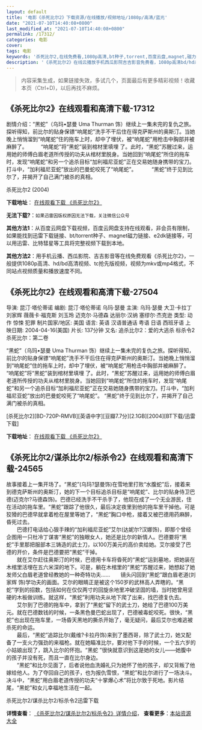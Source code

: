 ```yaml
---
layout: default
title: '电影《杀死比尔2》下载资源/在线播放/视频地址/1080p/高清/蓝光'
date: "2021-07-10T14:40:08+0800"
last_modified_at: "2021-07-10T14:40:08+0800"
permalink: /17312/
categories: 电影
cover:
tags: 电影
keywords: '杀死比尔2,在线免费看,1080p高清,bt种子,torrent,百度云盘,magnet,磁力链,迅雷下载资源'
description: '《杀死比尔2》在线云播放手机西瓜影院吉吉影音免费看，1080p高清bd/hd未删减完整版和tc抢先枪版，mkv/mp4格式，附带bt/torrent种子、magnet/磁力链、百度云盘、网盘资源迅雷下载链接'
---
```


>内容采集生成，如果链接失效，多试几个，页面最后有更多精彩视频！收藏本页（Ctrl+D)，以后再找不麻烦。


## 《杀死比尔2》在线观看和高清下载-17312

剧情介绍：“黑蛇”（乌玛•瑟曼 Uma Thurman 饰）继续上一集未完的复仇之旅。探听得知，前比尔的贴身保镖“响尾蛇”洗手不干后住在得克萨斯州的奥斯汀。当她晚上悄悄溜到“响尾蛇”住的拖车上时，却中了埋伏，被“响尾蛇”用枪击中胸部并被麻醉了。  　　“响尾蛇”将“黑蛇”装到棺材里填埋 了。此时，“黑蛇”苏醒过来，运用她的师傅白眉老道所传授的功夫从棺材里脱身。当她回到“响尾蛇”所住的拖车时，发现“响尾蛇”和另一个追杀目标“加利福尼亚蛇”正在交易她随身携带的宝刀。打斗中，“加利福尼亚蛇”放出的巴曼蛇咬死了“响尾蛇”。   　　“黑蛇”终于见到比尔了，并揭开了自己满门被杀的真相。


杀死比尔2 (2004)

**下载地址**： [在线观看下载 《杀死比尔2》](https://www.btbtdy.me/btdy/dy3648.html) 


**无法下载?**：`如果迅雷因版权原因无法下载，关注微信公众号 `

**其他方法1**：从百度云网盘下载视频，百度云网盘支持在线观看，非会员有限制，如果能找到迅雷下载链接、bt/torrent种子、magnet磁力链接、e2dk链接等，可以用迅雷、比特彗星等工具将完整视频下载到本地。

**其他方法2**：用手机云播、西瓜影院、吉吉影音等在线免费观看《杀死比尔2》，一般提供1080p高清、hd/bd高清视频、tc抢先版视频，视频为mkv或mp4格式，不同站点视频质量和播放速度不同。


## 《杀死比尔2》在线观看和高清下载-27504

导演: 昆汀·塔伦蒂诺 编剧: 昆汀·塔伦蒂诺 乌玛·瑟曼 主演: 乌玛·瑟曼 大卫·卡拉丁 刘家辉 薇薇卡·福克斯 刘玉玲 迈克尔·马德森 达丽尔·汉纳 塞缪尔·杰克逊 类型: 动作 惊悚 犯罪 制片国家/地区: 美国 语言: 英语 汉语普通话 粤语 日语 西班牙语 上映日期: 2004-04-16(美国) 片长: 137分钟 又名: 追杀比尔2：爱的大逃杀 标杀令2 杀死比尔：第二卷

“黑蛇”（乌玛•瑟曼 Uma Thurman 饰）继续上一集未完的复仇之旅。探听得知，前比尔的贴身保镖“响尾蛇”洗手不干后住在得克萨斯州的奥斯汀。当她晚上悄悄溜到“响尾蛇”住的拖车上时，却中了埋伏，被“响尾蛇”用枪击中胸部并被麻醉了。 “响尾蛇”将“黑蛇”装到棺材里填埋 了。此时，“黑蛇”苏醒过来，运用她的师傅白眉老道所传授的功夫从棺材里脱身。当她回到“响尾蛇”所住的拖车时，发现“响尾蛇”和另一个追杀目标“加利福尼亚蛇”正在交易她随身携带的宝刀。打斗中，“加利福尼亚蛇”放出的巴曼蛇咬死了“响尾蛇”。 “黑蛇”终于见到比尔了，并揭开了自己满门被杀的真相。


[杀死比尔2][BD-720P-RMVB][英语中字][豆瓣7.7分][2.1GB][2004][BT下载/迅雷下载]

**下载地址**： [在线观看下载 《杀死比尔2》](https://www.btdx8.com/torrent/kill_bill_vol_2_2004.html) 


## 《杀死比尔2/谋杀比尔2/标杀令2》在线观看和高清下载-24565

故事接着上一集开场了。&ldquo;黑蛇”(乌玛?瑟曼饰)在雪地里打败“水腹蛇&rdquo;后，接着来到德克萨斯州的奥斯汀，她的下一个目标追杀目标是&ldquo;响尾蛇&rdquo;、比尔的贴身侍卫巴德(迈克尔?马德森饰)。巴德已经洗手不干杀手了，他现在成了一个无业游民，住在活动的拖车里。&ldquo;黑蛇”跟踪了他很久，最后决定夜里到他的拖车里干掉他。可是狡猾的巴德早就拿着枪在屋里等她了，“黑蛇”胸口中枪，接着又被巴德用药麻醉，昏死过去。<br />　　巴德打电话给心狠手辣的&ldquo;加利福尼亚蛇”艾尔(达妮尔?汉娜饰)，即那个曾经企图用一只杜冷丁谋害“黑蛇”的独眼女人，她还是比尔的新情人。巴德要将&ldquo;黑蛇”手里那把服部本三铸造的武士刀，以100万美元的高价卖给她。艾尔接受了巴德的开价，条件是巴德要把&ldquo;黑蛇”干掉。<br />　　就在艾尔赶往奥斯汀的时候，巴德用卡车将昏死的&ldquo;黑蛇”运到墓地，把她装在木棺里活埋在五六米深的地下。可是，躺在木棺里的“黑蛇”苏醒过来，她想起了她发师父白眉老道曾经教她的一种奇特功夫&hellip;…　　镜头闪回到&ldquo;黑蛇”跟白眉老道(刘家辉 饰)学功夫的画面。艾尔的眼睛正是被这个150岁的武林高人弄瞎的。&ldquo;黑蛇”学到的招数，包括如何在仅仅两寸的回旋余地里冲破坚固的墙，当时她曾用坚硬的木板做训练。就这样，&ldquo;黑蛇”利用功夫从地下爬了出来，找巴德复仇去。<br />　　艾尔到了巴德的拖车中，拿到了“黑蛇”留下的武士刀，她给了巴德100万美元。就在巴德数钱的时候，一条黑色曼巴蛇出现了，巴德被毒蛇咬死。很快，“黑蛇”也出现在拖车里，一场昏天黑地的撕杀开始了，毫无疑问，最后艾尔也难逃被杀死的命运。<br />　　最后，“黑蛇”追踪比尔(戴维?卡拉丹饰)来到了墨西哥，除了武士刀，她又配备了一支火力强劲的来福枪。就在她瞄准比尔，要对他下手的时候，一个五六岁的小姑娘出现了，跳入比尔的怀抱。&ldquo;黑蛇 ”很快就意识到这是她的女儿——她腹中的孩子并没有死，而且一直在比尔身边。<br />　　“黑蛇”和比尔见面了，后者说他血洗婚礼只为她怀了他的孩子，却又背叛了他嫁给他人。为了夺回自己的孩子，也为报仇雪恨，“黑蛇”和比尔进行了一场决斗。决斗中，&ldquo;黑蛇”用白眉老道传授的功夫&ldquo;十掌爆心术&rdquo;将比尔致于死地。影片结尾，“黑蛇”和女儿幸福地生活在一起。


杀死比尔2/谋杀比尔2/标杀令2迅雷下载

**详情查看**： [《杀死比尔2/谋杀比尔2/标杀令2》详情介绍](/movie/24565/)， **查看更多**：[本站资源大全](/movie/t/all/)


